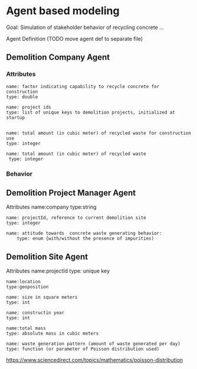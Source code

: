 # Agent based modeling 

Goal: Simulation of stakeholder behavior of recycling concrete ...

Agent Definition (TODO move agent def to separate file)
## Demolition Company Agent

### Attributes 	
       
	name: factor indicating capability to recycle concrete for construction
	type: double

	name: project ids
	type: list of unique keys to demolition projects, initialized at startup


	name: total amount (in cubic meter) of recycled waste for construction use
	type: integer

	name: total amount (in cubic meter) of recycled waste
   	 type: integer

### Behavior

## Demolition Project Manager Agent
Attributes
	name:company
	type:string

	name: projectId, reference to current demolition site
	type: integer

	name: attitude towards  concrete waste generating behavior: 
    	type: enum {with/without the presence of impurities)


## Demolition Site Agent
Attributes
	name:projectId
	type: unique key

	name:location
	type:geoposition
	
	name: size in square meters
	type: int

	name: constructin year
	type: int

	name:total mass
	type: absolute mass in cubic meters
	
	name: waste generation pattern (amount of waste generated per day)
	type: function (or parameter of Poisson distribution used)
https://www.sciencedirect.com/topics/mathematics/poisson-distribution


